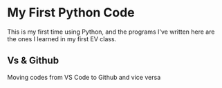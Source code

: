 # My First Python Code

This is my first time using Python, and the programs I've written here are the ones I learned in my first EV class.

## Vs & Github
Moving codes from VS Code to Github and vice versa